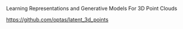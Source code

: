 Learning Representations and Generative Models For 3D Point Clouds

https://github.com/optas/latent_3d_points